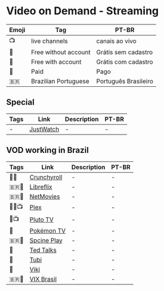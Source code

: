# Video on Demand - Streaming

| Emoji | Tag | PT-BR |
|-|-|-|
| 📺 | live channels | canais ao vivo |
| 🎁 | Free without account | Grátis sem cadastro |
| 🪪 | Free with account | Grátis com cadastro |
| 💸 | Paid | Pago |
| 🇧🇷 | Brazilian Portuguese | Português Brasileiro |

## Special

| Tags | Link | Description | PT-BR |
|-|-|-|-|
| - | [JustWatch](https://www.justwatch.com/) | - | - |

## VOD working in Brazil

| Tags | Link | Description | PT-BR |
|-|-|-|-|
| 🎁💸 | [Crunchyroll](https://www.crunchyroll.com) | - | - |
| 🇧🇷🎁 | [Libreflix](https://libreflix.org/) | - | - |
| 🇧🇷🪪 | [NetMovies](https://www.netmovies.com.br/) | - | - |
| 🎁💸📺 | [Plex](https://www.plex.tv/) | - | - |
| 🎁📺 | [Pluto TV](https://pluto.tv/en/live-tv/pluto-tv-cine-sucessos) | - | - |
| 🎁 | [Pokémon TV](https://watch.pokemon.com/#/) | - | - |
| 🇧🇷🪪 | [Spcine Play](https://www.spcineplay.com.br/pages/1-inicio) | - | - |
| 🎁 | [Ted Talks](https://www.ted.com/talks) | - | - |
| 🎁 | [Tubi](https://tubitv.com/home) | - | - |
| 🎁 | [Viki](https://www.viki.com/) | - | - |
| 🇧🇷🎁 | [VIX Brasil](https://www.vixbrasiltv.com/tv/on-demand) | - | - |
